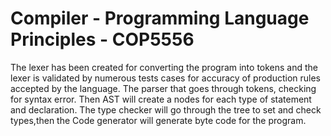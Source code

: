 # Compiler - Programming Language Principles - COP5556
The lexer has been created for converting the program into tokens and the lexer is validated by numerous tests cases for accuracy of production rules accepted by the language. The parser that goes through tokens, checking for syntax error. Then AST will create a nodes for each type of statement and declaration. The type checker will go through the tree to set and check types,then the Code generator will generate byte code for the program. 
